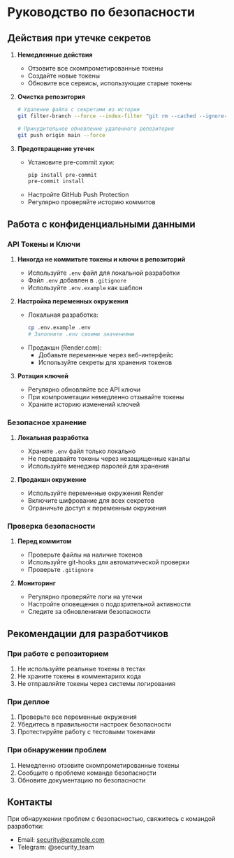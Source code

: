 # Руководство по безопасности

## Действия при утечке секретов

1. **Немедленные действия**
   - Отзовите все скомпрометированные токены
   - Создайте новые токены
   - Обновите все сервисы, использующие старые токены

2. **Очистка репозитория**
   ```bash
   # Удаление файла с секретами из истории
   git filter-branch --force --index-filter "git rm --cached --ignore-unmatch .env" --prune-empty --tag-name-filter cat -- --all
   
   # Принудительное обновление удаленного репозитория
   git push origin main --force
   ```

3. **Предотвращение утечек**
   - Установите pre-commit хуки:
     ```bash
     pip install pre-commit
     pre-commit install
     ```
   - Настройте GitHub Push Protection
   - Регулярно проверяйте историю коммитов

## Работа с конфиденциальными данными

### API Токены и Ключи
1. **Никогда не коммитьте токены и ключи в репозиторий**
   - Используйте `.env` файл для локальной разработки
   - Файл `.env` добавлен в `.gitignore`
   - Используйте `.env.example` как шаблон

2. **Настройка переменных окружения**
   - Локальная разработка:
     ```bash
     cp .env.example .env
     # Заполните .env своими значениями
     ```
   - Продакшн (Render.com):
     - Добавьте переменные через веб-интерфейс
     - Используйте секреты для хранения токенов

3. **Ротация ключей**
   - Регулярно обновляйте все API ключи
   - При компрометации немедленно отзывайте токены
   - Храните историю изменений ключей

### Безопасное хранение
1. **Локальная разработка**
   - Храните `.env` файл только локально
   - Не передавайте токены через незащищенные каналы
   - Используйте менеджер паролей для хранения

2. **Продакшн окружение**
   - Используйте переменные окружения Render
   - Включите шифрование для всех секретов
   - Ограничьте доступ к переменным окружения

### Проверка безопасности
1. **Перед коммитом**
   - Проверьте файлы на наличие токенов
   - Используйте git-hooks для автоматической проверки
   - Проверьте `.gitignore`

2. **Мониторинг**
   - Регулярно проверяйте логи на утечки
   - Настройте оповещения о подозрительной активности
   - Следите за обновлениями безопасности

## Рекомендации для разработчиков

### При работе с репозиторием
1. Не используйте реальные токены в тестах
2. Не храните токены в комментариях кода
3. Не отправляйте токены через системы логирования

### При деплое
1. Проверьте все переменные окружения
2. Убедитесь в правильности настроек безопасности
3. Протестируйте работу с тестовыми токенами

### При обнаружении проблем
1. Немедленно отзовите скомпрометированные токены
2. Сообщите о проблеме команде безопасности
3. Обновите документацию по безопасности

## Контакты
При обнаружении проблем с безопасностью, свяжитесь с командой разработки:
- Email: security@example.com
- Telegram: @security_team 